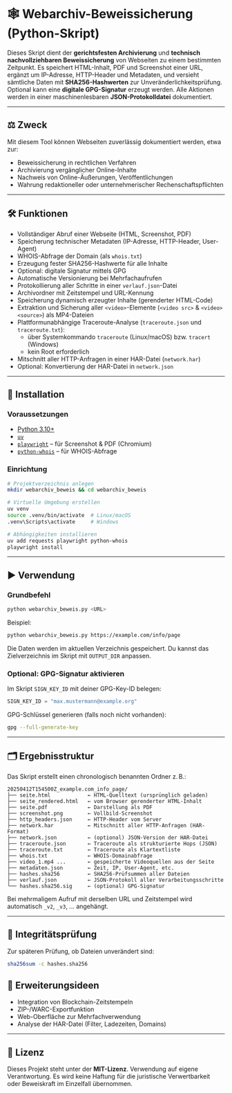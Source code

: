 # 🕸️ Webarchiv-Beweissicherung (Python-Skript)

Dieses Skript dient der **gerichtsfesten Archivierung** und **technisch nachvollziehbaren Beweissicherung** von Webseiten zu einem bestimmten Zeitpunkt. Es speichert HTML-Inhalt, PDF und Screenshot einer URL, ergänzt um IP-Adresse, HTTP-Header und Metadaten, und versieht sämtliche Daten mit **SHA256-Hashwerten** zur Unveränderlichkeitsprüfung. Optional kann eine **digitale GPG-Signatur** erzeugt werden. Alle Aktionen werden in einer maschinenlesbaren **JSON-Protokolldatei** dokumentiert.

---

## ⚖️ Zweck

Mit diesem Tool können Webseiten zuverlässig dokumentiert werden, etwa zur:

- Beweissicherung in rechtlichen Verfahren
- Archivierung vergänglicher Online-Inhalte
- Nachweis von Online-Äußerungen, Veröffentlichungen
- Wahrung redaktioneller oder unternehmerischer Rechenschaftspflichten

---

## 🛠️ Funktionen

- Vollständiger Abruf einer Webseite (HTML, Screenshot, PDF)
- Speicherung technischer Metadaten (IP-Adresse, HTTP-Header, User-Agent)
- WHOIS-Abfrage der Domain (als `whois.txt`)
- Erzeugung fester SHA256-Hashwerte für alle Inhalte
- Optional: digitale Signatur mittels GPG
- Automatische Versionierung bei Mehrfachaufrufen
- Protokollierung aller Schritte in einer `verlauf.json`-Datei
- Archivordner mit Zeitstempel und URL-Kennung
- Speicherung dynamisch erzeugter Inhalte (gerenderter HTML-Code)
- Extraktion und Sicherung aller `<video>`-Elemente (`<video src>` & `<video><source>`) als MP4-Dateien
- Plattformunabhängige Traceroute-Analyse (`traceroute.json` und `traceroute.txt`):
  - über Systemkommando `traceroute` (Linux/macOS) bzw. `tracert` (Windows)
  - kein Root erforderlich
- Mitschnitt aller HTTP-Anfragen in einer HAR-Datei (`network.har`)
- Optional: Konvertierung der HAR-Datei in `network.json`

---

## 🚀 Installation

### Voraussetzungen

- [Python 3.10+](https://www.python.org/)
- [`uv`](https://github.com/astral-sh/uv)
- [`playwright`](https://playwright.dev/python/) – für Screenshot & PDF (Chromium)
- [`python-whois`](https://pypi.org/project/python-whois/) – für WHOIS-Abfrage

### Einrichtung

```bash
# Projektverzeichnis anlegen
mkdir webarchiv_beweis && cd webarchiv_beweis

# Virtuelle Umgebung erstellen
uv venv
source .venv/bin/activate  # Linux/macOS
.venv\Scripts\activate     # Windows

# Abhängigkeiten installieren
uv add requests playwright python-whois
playwright install
```

---

## ▶️ Verwendung

### Grundbefehl

```bash
python webarchiv_beweis.py <URL>
```

Beispiel:

```bash
python webarchiv_beweis.py https://example.com/info/page
```

Die Daten werden im aktuellen Verzeichnis gespeichert. Du kannst das Zielverzeichnis im Skript mit `OUTPUT_DIR` anpassen.

### Optional: GPG-Signatur aktivieren

Im Skript `SIGN_KEY_ID` mit deiner GPG-Key-ID belegen:

```python
SIGN_KEY_ID = "max.mustermann@example.org"
```

GPG-Schlüssel generieren (falls noch nicht vorhanden):

```bash
gpg --full-generate-key
```

---

## 🗂️ Ergebnisstruktur

Das Skript erstellt einen chronologisch benannten Ordner z. B.:

```
20250412T154500Z_example.com_info_page/
├── seite.html            ← HTML-Quelltext (ursprünglich geladen)
├── seite_rendered.html   ← vom Browser gerenderter HTML-Inhalt
├── seite.pdf             ← Darstellung als PDF
├── screenshot.png        ← Vollbild-Screenshot
├── http_headers.json     ← HTTP-Header vom Server
├── network.har           ← Mitschnitt aller HTTP-Anfragen (HAR-Format)
├── network.json          ← (optional) JSON-Version der HAR-Datei
├── traceroute.json       ← Traceroute als strukturierte Hops (JSON)
├── traceroute.txt        ← Traceroute als Klartextliste
├── whois.txt             ← WHOIS-Domainabfrage
├── video_1.mp4 ...       ← gespeicherte Videoquellen aus der Seite
├── metadaten.json        ← Zeit, IP, User-Agent, etc.
├── hashes.sha256         ← SHA256-Prüfsummen aller Dateien
├── verlauf.json          ← JSON-Protokoll aller Verarbeitungsschritte
└── hashes.sha256.sig     ← (optional) GPG-Signatur
```

Bei mehrmaligem Aufruf mit derselben URL und Zeitstempel wird automatisch `_v2`, `_v3`, ... angehängt.

---

## 🔐 Integritätsprüfung

Zur späteren Prüfung, ob Dateien unverändert sind:

```bash
sha256sum -c hashes.sha256
```

## 🧰 Erweiterungsideen

- Integration von Blockchain-Zeitstempeln
- ZIP-/WARC-Exportfunktion
- Web-Oberfläche zur Mehrfachverwendung
- Analyse der HAR-Datei (Filter, Ladezeiten, Domains)

---

## 📄 Lizenz

Dieses Projekt steht unter der **MIT-Lizenz**. Verwendung auf eigene Verantwortung. Es wird keine Haftung für die juristische Verwertbarkeit oder Beweiskraft im Einzelfall übernommen.

